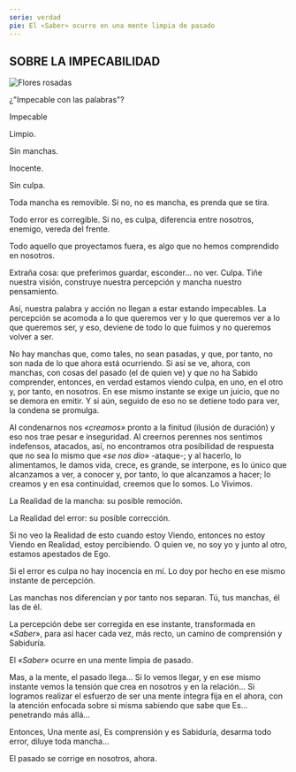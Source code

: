 ```yaml
---
serie: verdad
pie: El «Saber» ocurre en una mente limpia de pasado
---
```


## SOBRE LA IMPECABILIDAD

![Flores rosadas](/foto/IMG_20210327_144214.webp)

¿"Impecable con las palabras"?

Impecable

Limpio.

Sin manchas.

Inocente.

Sin culpa.

Toda mancha es removible. Si no, no es mancha,
es prenda que se tira.

Todo error es corregible. Si no, es culpa, diferencia entre nosotros, enemigo, vereda del frente.

Todo aquello que proyectamos fuera, es algo que no hemos comprendido en nosotros.

Extraña cosa: que preferimos guardar, esconder… no ver. Culpa. Tiñe nuestra visión, construye nuestra percepción y mancha nuestro pensamiento.

Así, nuestra palabra y acción no llegan a estar estando impecables. La percepción se acomoda a lo que queremos ver y lo que queremos ver a lo que queremos ser, y eso, deviene de todo lo que fuimos y no queremos volver a ser.

No hay manchas que, como tales, no sean pasadas, y que, por tanto, no son nada de lo que ahora está ocurriendo.
Si así se ve, ahora, con manchas, con cosas del pasado (el de quien ve) y que no ha Sabido comprender, entonces, en verdad estamos viendo culpa, en uno, en el otro y, por tanto, en nosotros. En ese mismo instante se exige un juicio, que no se demora en emitir. Y si aún, seguido de eso no se detiene todo para ver, la condena se promulga.

Al condenarnos nos _«creamos»_ pronto a la finitud (ilusión de duración) y eso nos trae pesar e inseguridad.
Al creernos perennes nos sentimos indefensos, atacados, así, no encontramos otra posibilidad de respuesta que no sea lo mismo que _«se nos dio»_ -ataque-; y al hacerlo, lo alimentamos, le damos vida, crece, es grande, se interpone, es lo único que alcanzamos a ver, a conocer y, por tanto, lo que alcanzamos a hacer; lo creamos y en esa continuidad, creemos que lo somos. Lo Vivimos.

La Realidad de la mancha: su posible remoción.

La Realidad del error: su posible corrección.

Si no veo la Realidad de esto cuando estoy Viendo, entonces no estoy Viendo en Realidad, estoy percibiendo. O quien ve, no soy yo y junto al otro, estamos apestados de Ego.

Si el error es culpa no hay inocencia en mí. Lo doy por hecho en ese mismo instante de percepción.

Las manchas nos diferencian y por tanto nos separan. Tú, tus manchas, él las de él.

La percepción debe ser corregida en ese instante, transformada en «_Saber_», para así hacer cada vez, más recto, un camino de comprensión y Sabiduría.

El _«Saber»_ ocurre en una mente limpia de pasado.

Mas, a la mente, el pasado llega…
Si lo vemos llegar, y en ese mismo instante vemos la tensión que crea en nosotros y en la relación…
Si logramos realizar el esfuerzo de ser una mente íntegra fija en el ahora, con la atención enfocada sobre si misma sabiendo que sabe que Es… penetrando más allá…

Entonces, Una mente así, Es comprensión y es Sabiduría, desarma todo error, diluye toda mancha…

El pasado se corrige en nosotros, ahora.
